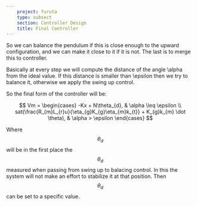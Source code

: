 ```yaml
---
    project: furuta
    type: subsect
    section: Controller Design
    title: Final Controller
---
```


So we can balance the pendulum if this is close enough to the upward configuration, and we can make it close to it if it is not. The last is to merge this to controller.

Basically at every step we will compute the distance of the angle \alpha from the ideal value. If this distance is smaller than \epsilon then we try to balance it, otherwise we apply the swing up control.

So the final form of the controller will be:

$$
Vm = \begin{cases} 
    -Kx + N\theta_{d}, & \alpha \leq \epsilon \\
    sat(\frac{R_{m}L_{r}u}{\eta_{g}K_{g}\eta_{m}k_{t}} + K_{g}k_{m} \dot \theta), & \alpha > \epsilon 
\end{cases}
$$

Where $$\theta_{d}$$ will be in the first place the $$\theta_{d}$$ measured when passing from swing up to balacing control. In this the system will not make an effort to stabilize it at that position. Then $$\theta_{d}$$ can be set to a specific value.

